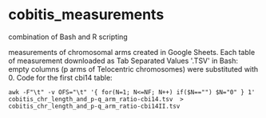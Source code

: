 # cobitis_measurements
combination of Bash and R scripting

measurements of chromosomal arms created in Google Sheets. Each table of measurement downloaded as Tab Separated Values '.TSV'
in Bash: empty columns (p arms of Telocentric chromosomes) were substituted with 0. Code for the first cbi14 table:
```
awk -F"\t" -v OFS="\t" '{ for(N=1; N<=NF; N++) if($N=="") $N="0" } 1' cobitis_chr_length_and_p-q_arm_ratio-cbi14.tsv  > cobitis_chr_length_and_p-q_arm_ratio-cbi14II.tsv
```
